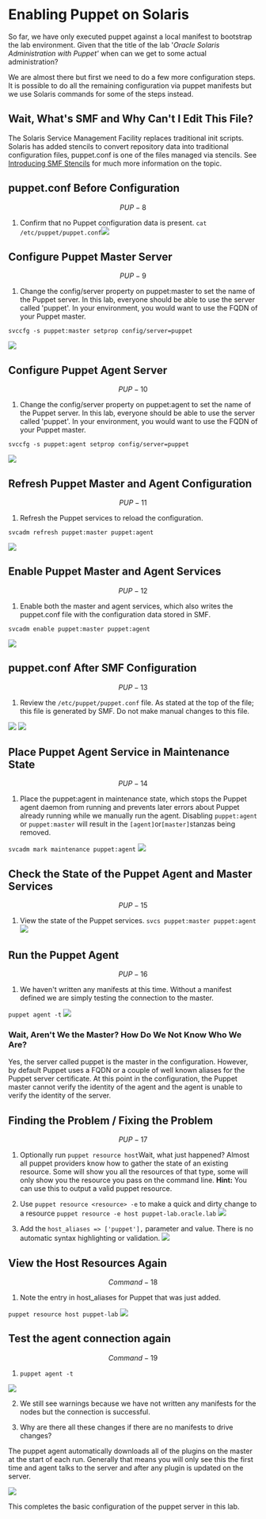 # Enabling Puppet on Solaris

So far, we have only executed puppet against a local manifest to bootstrap the lab environment. Given that the title of the lab '_Oracle Solaris Administration with Puppet'_ when can we get to some actual administration?

We are almost there but first we need to do a few more configuration steps. It is possible to do all the remaining configuration via puppet manifests but we use Solaris commands for some of the steps instead.

## Wait, What's SMF and Why Can't I Edit This File?

The Solaris Service Management Facility replaces traditional init scripts. Solaris has added stencils to convert repository data into traditional configuration files, puppet.conf is one of the files managed via stencils.
See [Introducing SMF Stencils](https://blogs.oracle.com/SolarisSMF/entry/introducing_smf_stencils) for much more information on the topic.

## puppet.conf Before Configuration


$$
PUP-8
$$


1. Confirm that no Puppet configuration data is present.
  `cat /etc/puppet/puppet.conf`![](/images/SETUP-008-puppet-conf-before.png)

## Configure Puppet Master Server


$$
PUP-9
$$


1. Change the config\/server property on puppet:master to set the name of the Puppet server. In this lab, everyone should be able to use the server called 'puppet'. In your environment, you would want to use the FQDN of your Puppet master.

  `svccfg -s puppet:master setprop config/server=puppet`

  ![](/images/SETUP-009-svccfg-master.png)


## Configure Puppet Agent Server


$$
PUP-10
$$


1. Change the config\/server property on puppet:agent to set the name of the Puppet server. In this lab, everyone should be able to use the server called 'puppet'. In your environment, you would want to use the FQDN of your Puppet master.

  `svccfg -s puppet:agent setprop config/server=puppet`

  ![](/images/SETUP-010-svccfg-agent.png)


## Refresh Puppet Master and Agent Configuration


$$
PUP-11
$$


1. Refresh the Puppet services to reload the configuration.

  `svcadm refresh puppet:master puppet:agent`

  ![](/images/SETUP-011-svcadm-refresh.png)


## Enable Puppet Master and Agent Services


$$
PUP-12
$$


1. Enable both the master and agent services, which also writes the puppet.conf file with the configuration data stored in SMF.

  `svcadm enable puppet:master puppet:agent`

  ![](/images/SETUP-012-svcadm-enable.png)


## puppet.conf After SMF Configuration


$$
PUP-13
$$


1. Review the `/etc/puppet/puppet.conf` file. As stated at the top of the file; this file is generated by SMF. Do not make manual changes to this file.

  ![](/images/SETUP-013-puppet-conf-after.png)
  ![](/images/SETUP-013.1-puppet-conf-after.png)


## Place Puppet Agent Service in Maintenance State


$$
PUP-14
$$


1. Place the puppet:agent in maintenance state, which stops the Puppet agent daemon from running and prevents later errors about Puppet already running while we manually run the agent. Disabling `puppet:agent` or `puppet:master` will result in the `[agent]`or`[master]`stanzas being removed.

  `svcadm mark maintenance puppet:agent`
  ![](/images/SETUP-014-svcadm-mark.png)


## Check the State of the Puppet Agent and Master Services


$$
PUP-15
$$


1. View the state of the Puppet services.
  `svcs puppet:master puppet:agent`![](/images/SETUP-015-svcs.png)

## Run the Puppet Agent


$$
PUP-16
$$


1. We haven't written any manifests at this time. Without a manifest defined we are simply testing the connection to the master.

  `puppet agent -t`
  ![](/images/SETUP-016-agent-test.png)

  ### Wait, Aren't We the Master? How Do We Not Know Who We Are?

  Yes, the server called puppet is the master in the configuration. However, by default Puppet uses a FQDN or a couple of well known aliases for the Puppet server certificate. At this point in the configuration, the Puppet master cannot verify the identity of the agent and the agent is unable to verify the identity of the server.


## Finding the Problem \/ Fixing the Problem


$$
PUP-17
$$


1. Optionally run `puppet resource host`Wait, what just happened? Almost all puppet providers know how to gather the state of an existing resource. Some will show you all the resources of that type, some will only show you the resource you pass on the command line. **Hint:** You can use this to output a valid puppet resource.

2. Use `puppet resource <resource> -e` to make a quick and dirty change to a resource
  `puppet resource -e host puppet-lab.oracle.lab`
  ![](/images/SETUP-017.0-resource.png)

3. Add the `host_aliases => ['puppet'],` parameter and value. There is no automatic syntax highlighting or validation.
  ![](/images/SETUP-017.1-resource-e.png)


## View the Host Resources Again


$$
Command - 18
$$


1. Note the entry in host\_aliases for Puppet that was just added.

  `puppet resource host puppet-lab`
  ![](/images/SETUP-018-resource-after.png)


## Test the agent connection again


$$
Command - 19
$$


1. `puppet agent -t`

  ![](/images/SETUP-019.0-pluginsync.png)

2. We still see warnings because we have not written any manifests for the nodes but the connection is successful.

3. Why are there all these changes if there are no manifests to drive changes?

  The puppet agent automatically downloads all of the plugins on the master at the start of each run. Generally that means you will only see this the first time and agent talks to the server and after any plugin is updated on the server.

  ![](/images/SETUP-019.1-pluginsync.png)


This completes the basic configuration of the puppet server in this lab.

